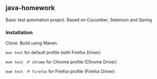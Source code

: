 ## java-homework
Basic test automation project. Based on Cucumber, Selenium and Spring

### Installation
Clone. Build using Maven.

`mvn test` for default profile (with Firefox Driver)

`mvm test -P chrome` for Chrome profile (Chrome Driver)

`mvm test -P firefox` for Firefox profile (Firefox Driver)
